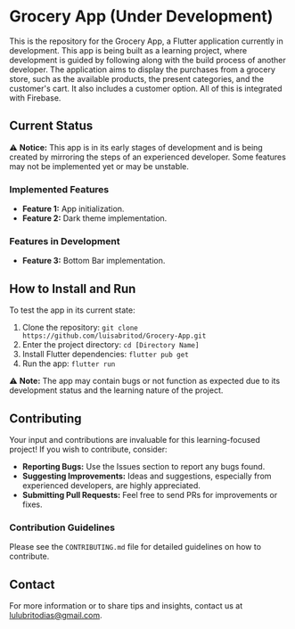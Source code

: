 # Grocery App (Under Development)

This is the repository for the Grocery App, a Flutter application currently in development. This app is being built as a learning project, where development is guided by following along with the build process of another developer. The application aims to display the purchases from a grocery store, such as the available products, the present categories, and the customer's cart. It also includes a customer option. All of this is integrated with Firebase.

## Current Status

⚠️ **Notice:** This app is in its early stages of development and is being created by mirroring the steps of an experienced developer. Some features may not be implemented yet or may be unstable.

### Implemented Features

- **Feature 1:** App initialization.
- **Feature 2:** Dark theme implementation.

### Features in Development

- **Feature 3:** Bottom Bar implementation.

## How to Install and Run

To test the app in its current state:

1. Clone the repository: `git clone https://github.com/luisabritod/Grocery-App.git`
2. Enter the project directory: `cd [Directory Name]`
3. Install Flutter dependencies: `flutter pub get`
4. Run the app: `flutter run`

⚠️ **Note:** The app may contain bugs or not function as expected due to its development status and the learning nature of the project.

## Contributing

Your input and contributions are invaluable for this learning-focused project! If you wish to contribute, consider:

- **Reporting Bugs:** Use the Issues section to report any bugs found.
- **Suggesting Improvements:** Ideas and suggestions, especially from experienced developers, are highly appreciated.
- **Submitting Pull Requests:** Feel free to send PRs for improvements or fixes.

### Contribution Guidelines

Please see the `CONTRIBUTING.md` file for detailed guidelines on how to contribute.

## Contact

For more information or to share tips and insights, contact us at lulubritodias@gmail.com.

 
